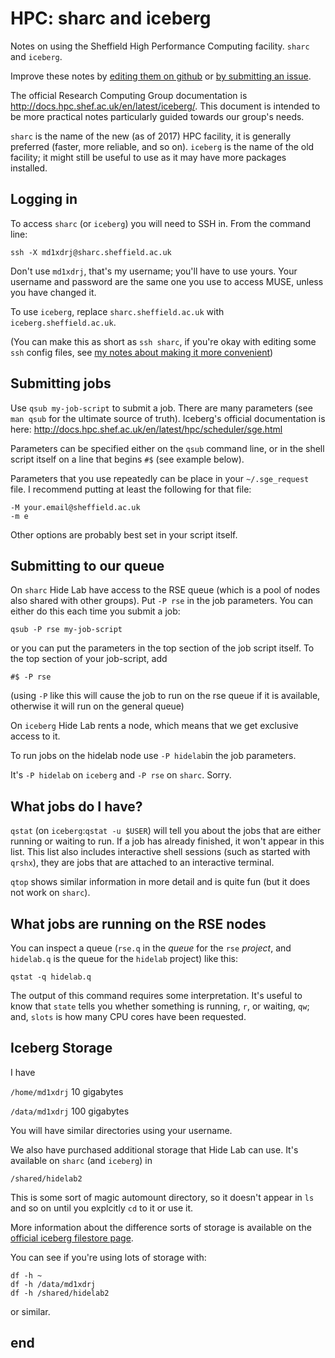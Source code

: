 # HPC: sharc and iceberg

Notes on using the Sheffield High Performance Computing facility. `sharc` and `iceberg`.

Improve these notes by [editing them on github](https://github.com/hidelab/iceberg) or [by submitting an issue](https://github.com/hidelab/iceberg/issues).

The official Research Computing Group documentation is http://docs.hpc.shef.ac.uk/en/latest/iceberg/.
This document is intended to be more practical notes particularly guided towards our group's needs.

`sharc` is the name of the new (as of 2017) HPC facility, it is generally preferred (faster, more reliable, and so on).
`iceberg` is the name of the old facility; it might still be useful to use as it may have more packages installed.

## Logging in

To access `sharc` (or `iceberg`) you will need to SSH in.
From the command line:

    ssh -X md1xdrj@sharc.sheffield.ac.uk
    
Don't use `md1xdrj`, that's my username; you'll have to use yours.
Your username and password are the same one you use to access MUSE, unless you have changed it.

To use `iceberg`, replace `sharc.sheffield.ac.uk` with `iceberg.sheffield.ac.uk`.

(You can make this as short as `ssh sharc`, if you're okay with editing some `ssh` config files, see [my notes about making it more convenient](ssh.md))


## Submitting jobs

Use `qsub my-job-script` to submit a job.
There are many parameters (see `man qsub` for the ultimate source of truth).
Iceberg's official documentation is here: http://docs.hpc.shef.ac.uk/en/latest/hpc/scheduler/sge.html

Parameters can be specified either on the `qsub` command line,
or in the shell script itself on a line that begins `#$` (see example below).

Parameters that you use repeatedly can be place in your `~/.sge_request` file.
I recommend putting at least the following for that file:

    -M your.email@sheffield.ac.uk
    -m e

Other options are probably best set in your script itself.

## Submitting to our queue

On `sharc` Hide Lab have access to the RSE queue (which is a pool of nodes also shared with other groups).
Put `-P rse` in the job parameters.
You can either do this each time you submit a job:

    qsub -P rse my-job-script

or you can put the parameters in the top section of the job script itself.
To the top section of your job-script, add

    #$ -P rse
    
(using `-P` like this will cause the job to run on the rse queue if it is available,
otherwise it will run on the general queue)

On `iceberg` Hide Lab rents a node, which means that we get exclusive access to it.

To run jobs on the hidelab node use `-P hidelab`in the job parameters.

It's `-P hidelab` on `iceberg` and `-P rse` on `sharc`. Sorry.

## What jobs do I have?

`qstat` (on `iceberg`:`qstat -u $USER`) will tell you about the jobs that are either running or waiting to run.
If a job has already finished, it won't appear in this list.
This list also includes interactive shell sessions (such as started with `qrshx`), they are jobs that are attached to an interactive terminal.

`qtop` shows similar information in more detail and is quite fun (but it does not work on `sharc`).

## What jobs are running on the RSE nodes

You can inspect a queue (`rse.q` in the _queue_ for the `rse` _project_, and `hidelab.q` is the queue for the `hidelab` project) like this:

    qstat -q hidelab.q
    
The output of this command requires some interpretation.
It's useful to know that `state` tells you whether something is running, `r`, or waiting, `qw`;
and, `slots` is how many CPU cores have been requested.
    
## Iceberg Storage

I have

`/home/md1xdrj` 10 gigabytes

`/data/md1xdrj` 100 gigabytes

You will have similar directories using your username.

We also have purchased additional storage that Hide Lab can use.
It's available on `sharc` (and `iceberg`) in

    /shared/hidelab2
    
This is some sort of magic automount directory, so it doesn't appear in `ls` and so on until you explcitly `cd` to it or use it.

More information about the difference sorts of storage is available on the [official iceberg filestore page](http://docs.hpc.shef.ac.uk/en/latest/iceberg/filestore.html).

You can see if you're using lots of storage with:

    df -h ~
    df -h /data/md1xdrj
    df -h /shared/hidelab2
    
or similar.

## end
